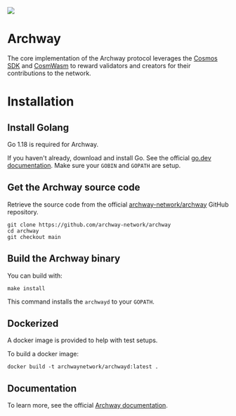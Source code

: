 ![](https://github.com/user/banner.png)
# Archway

The core implementation of the Archway protocol leverages the [Cosmos SDK](https://cosmos.network) and [CosmWasm](https://cosmwasm.com) to reward validators and creators for their contributions to the network.

# Installation

## Install Golang

Go 1.18 is required for Archway.

If you haven't already, download and install Go. See the official [go.dev documentation](https://golang.org/doc/install). Make sure your `GOBIN` and `GOPATH` are setup.

## Get the Archway source code

Retrieve the source code from the official [archway-network/archway](https://github.com/archway-network/archway) GitHub repository.

```
git clone https://github.com/archway-network/archway
cd archway
git checkout main
```

## Build the Archway binary

You can build with:

```
make install
```

This command installs the `archwayd` to your `GOPATH`.

## Dockerized

A docker image is provided to help with test setups. 

To build a docker image:

```
docker build -t archwaynetwork/archwayd:latest .
```

## Documentation

To learn more, see the official [Archway documentation](https://docs.archway.io). 
